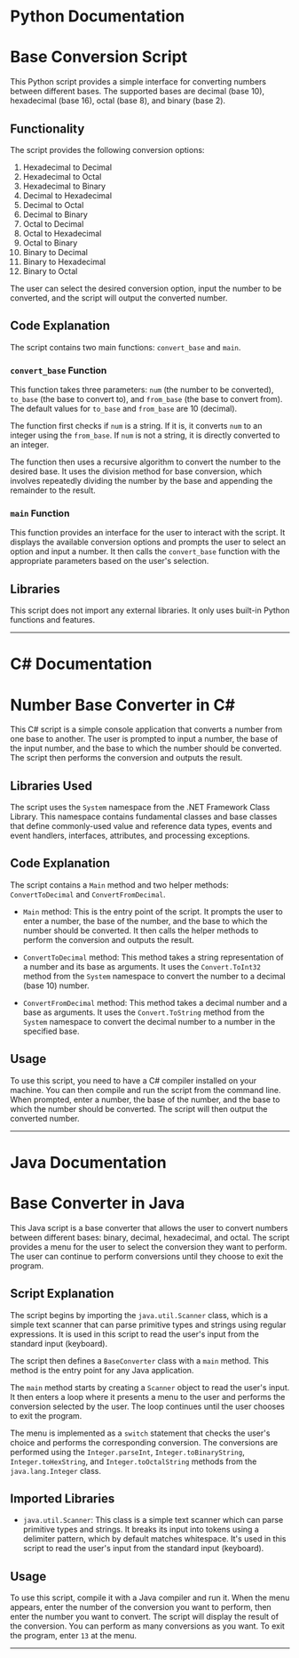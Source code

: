 # Python Documentation

# Base Conversion Script

This Python script provides a simple interface for converting numbers between different bases. The supported bases are decimal (base 10), hexadecimal (base 16), octal (base 8), and binary (base 2).

## Functionality

The script provides the following conversion options:

1. Hexadecimal to Decimal
2. Hexadecimal to Octal
3. Hexadecimal to Binary
4. Decimal to Hexadecimal
5. Decimal to Octal
6. Decimal to Binary
7. Octal to Decimal
8. Octal to Hexadecimal
9. Octal to Binary
10. Binary to Decimal
11. Binary to Hexadecimal
12. Binary to Octal

The user can select the desired conversion option, input the number to be converted, and the script will output the converted number.

## Code Explanation

The script contains two main functions: `convert_base` and `main`.

### `convert_base` Function

This function takes three parameters: `num` (the number to be converted), `to_base` (the base to convert to), and `from_base` (the base to convert from). The default values for `to_base` and `from_base` are 10 (decimal).

The function first checks if `num` is a string. If it is, it converts `num` to an integer using the `from_base`. If `num` is not a string, it is directly converted to an integer.

The function then uses a recursive algorithm to convert the number to the desired base. It uses the division method for base conversion, which involves repeatedly dividing the number by the base and appending the remainder to the result.

### `main` Function

This function provides an interface for the user to interact with the script. It displays the available conversion options and prompts the user to select an option and input a number. It then calls the `convert_base` function with the appropriate parameters based on the user's selection.

## Libraries

This script does not import any external libraries. It only uses built-in Python functions and features.

---

# C# Documentation

# Number Base Converter in C#

This C# script is a simple console application that converts a number from one base to another. The user is prompted to input a number, the base of the input number, and the base to which the number should be converted. The script then performs the conversion and outputs the result.

## Libraries Used

The script uses the `System` namespace from the .NET Framework Class Library. This namespace contains fundamental classes and base classes that define commonly-used value and reference data types, events and event handlers, interfaces, attributes, and processing exceptions.

## Code Explanation

The script contains a `Main` method and two helper methods: `ConvertToDecimal` and `ConvertFromDecimal`.

- `Main` method: This is the entry point of the script. It prompts the user to enter a number, the base of the number, and the base to which the number should be converted. It then calls the helper methods to perform the conversion and outputs the result.

- `ConvertToDecimal` method: This method takes a string representation of a number and its base as arguments. It uses the `Convert.ToInt32` method from the `System` namespace to convert the number to a decimal (base 10) number.

- `ConvertFromDecimal` method: This method takes a decimal number and a base as arguments. It uses the `Convert.ToString` method from the `System` namespace to convert the decimal number to a number in the specified base.

## Usage

To use this script, you need to have a C# compiler installed on your machine. You can then compile and run the script from the command line. When prompted, enter a number, the base of the number, and the base to which the number should be converted. The script will then output the converted number.

---

# Java Documentation

# Base Converter in Java

This Java script is a base converter that allows the user to convert numbers between different bases: binary, decimal, hexadecimal, and octal. The script provides a menu for the user to select the conversion they want to perform. The user can continue to perform conversions until they choose to exit the program.

## Script Explanation

The script begins by importing the `java.util.Scanner` class, which is a simple text scanner that can parse primitive types and strings using regular expressions. It is used in this script to read the user's input from the standard input (keyboard).

The script then defines a `BaseConverter` class with a `main` method. This method is the entry point for any Java application.

The `main` method starts by creating a `Scanner` object to read the user's input. It then enters a loop where it presents a menu to the user and performs the conversion selected by the user. The loop continues until the user chooses to exit the program.

The menu is implemented as a `switch` statement that checks the user's choice and performs the corresponding conversion. The conversions are performed using the `Integer.parseInt`, `Integer.toBinaryString`, `Integer.toHexString`, and `Integer.toOctalString` methods from the `java.lang.Integer` class.

## Imported Libraries

- `java.util.Scanner`: This class is a simple text scanner which can parse primitive types and strings. It breaks its input into tokens using a delimiter pattern, which by default matches whitespace. It's used in this script to read the user's input from the standard input (keyboard).

## Usage

To use this script, compile it with a Java compiler and run it. When the menu appears, enter the number of the conversion you want to perform, then enter the number you want to convert. The script will display the result of the conversion. You can perform as many conversions as you want. To exit the program, enter `13` at the menu.

---
